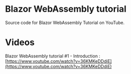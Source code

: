 # Blazor WebAssembly tutorial 
Source code for Blazor WebAssembly Tutorial on YouTube.

# Videos
Blazor WebAssembly tutorial #1 - Introduction : [https://www.youtube.com/watch?v=36KMKeDDdiE](https://www.youtube.com/watch?v=36KMKeDDdiE)
